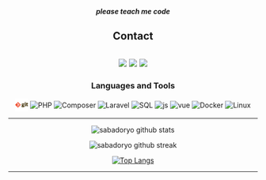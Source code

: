 <div align="center">
  
  <i><b>please teach me code</b></i>

## Contact
<a href="https://www.instagram.com/sb_sabadoryo"><img width="50px" src="https://www.net-aware.org.uk/siteassets/images-and-icons/application-icons/app-icons-instagram.png?w=585&scale=down"/></a> <a href="https://discord.gg/r9gNCUMany"><img width="50px" src="https://www.net-aware.org.uk/siteassets/images-and-icons/application-icons/app-icons-discord.png?w=585&scale=down"/></a> <a href="https://www.linkedin.com/in/yernar-abilbay-92b46a175/"><img width="50px" src="https://play-lh.googleusercontent.com/kMofEFLjobZy_bCuaiDogzBcUT-dz3BBbOrIEjJ-hqOabjK8ieuevGe6wlTD15QzOqw"/></a>
-------------------

### Languages and Tools  
<img align="center" alt="Git" width="26px" src="https://raw.githubusercontent.com/github/explore/80688e429a7d4ef2fca1e82350fe8e3517d3494d/topics/git/git.png" />
<img align="center" alt="PHP" width="26px" src="https://cdn4.iconfinder.com/data/icons/scripting-and-programming-languages/512/php-512.png" />
<img align="center" alt="Composer" width="26px" src="https://getcomposer.org/img/logo-composer-transparent.png" />
  <img align="center" alt="Laravel" width="26px" src="https://upload.wikimedia.org/wikipedia/commons/thumb/9/9a/Laravel.svg/1200px-Laravel.svg.png" />
  <img align="center" alt="SQL" width="26px" src="https://techmonitor.ai/wp-content/uploads/sites/20/2016/06/SQL.png" />
  <img align="center" alt="js" width="26px" src="https://upload.wikimedia.org/wikipedia/commons/thumb/9/99/Unofficial_JavaScript_logo_2.svg/1200px-Unofficial_JavaScript_logo_2.svg.png" />
  <img align="center" alt="vue" width="26px" src="https://www.positivethinking.tech/wp-content/uploads/2021/01/Logo-Vuejs.png" />
  <img align="center" alt="Docker" width="26px" src="https://www.docker.com/sites/default/files/social/docker_facebook_share.png" />
  <img align="center" alt="Linux" width="26px" src="https://www.howtogeek.com/wp-content/uploads/2021/09/linux_tux_hero_2.jpg?height=200p&trim=2,2,2,2" />
  
-------------------

  
![sabadoryo github stats](https://github-readme-stats.vercel.app/api?username=sabadoryo&show_icons=true&theme=radical&count_private=true&include_all_commits=true)

![sabadoryo github streak](https://github-readme-streak-stats.herokuapp.com/?user=sabadoryo&theme=radical&include_all_commits=true&count_private=true)

  
[![Top Langs](https://github-readme-stats.vercel.app/api/top-langs/?username=sabadoryo&layout=compact&show_icons=true&include_all_commits=true&bg_color=0,73FA79,73FDFF,7A81FF&theme=graywhite)](https://github.com/sabadoryo/github-readme-stats)
 <div>

-----
